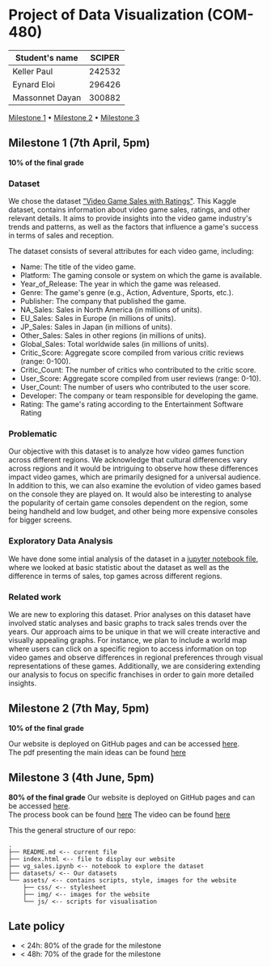 # Project of Data Visualization (COM-480)

| Student's name | SCIPER |
| -------------- | ------ |
| Keller Paul | 242532 |
| Eynard Eloi | 296426 |
| Massonnet Dayan | 300882 |

[Milestone 1](#milestone-1) • [Milestone 2](#milestone-2) • [Milestone 3](#milestone-3)

## Milestone 1 (7th April, 5pm)

**10% of the final grade**

### Dataset

We chose the dataset ["Video Game Sales with Ratings"](https://www.kaggle.com/datasets/rush4ratio/video-game-sales-with-ratings). This Kaggle dataset, contains information about video game sales, ratings, and other relevant details. It aims to provide insights into the video game industry's trends and patterns, as well as the factors that influence a game's success in terms of sales and reception.

The dataset consists of several attributes for each video game, including:
- Name: The title of the video game.
- Platform: The gaming console or system on which the game is available.
- Year_of_Release: The year in which the game was released.
- Genre: The game's genre (e.g., Action, Adventure, Sports, etc.).
- Publisher: The company that published the game.
- NA_Sales: Sales in North America (in millions of units).
- EU_Sales: Sales in Europe (in millions of units).
- JP_Sales: Sales in Japan (in millions of units).
- Other_Sales: Sales in other regions (in millions of units).
- Global_Sales: Total worldwide sales (in millions of units).
- Critic_Score: Aggregate score compiled from various critic reviews (range: 0-100).
- Critic_Count: The number of critics who contributed to the critic score.
- User_Score: Aggregate score compiled from user reviews (range: 0-10).
- User_Count: The number of users who contributed to the user score.
- Developer: The company or team responsible for developing the game.
- Rating: The game's rating according to the Entertainment Software Rating


### Problematic

Our objective with this dataset is to analyze how video games function across different regions. We acknowledge that cultural differences vary across regions and it would be intriguing to observe how these differences impact video games, which are primarily designed for a universal audience. In addition to this, we can also examine the evolution of video games based on the console they are played on. It would also be interesting to analyse the popularity of certain game consoles dependent on the region, some being handheld and low budget, and other being more expensive consoles for bigger screens.

### Exploratory Data Analysis

We have done some intial analysis of the dataset in a [jupyter notebook file](vg_sales.ipynb), where we looked at basic statistic about the dataset as well as the difference in terms of sales, top games across different regions.

### Related work

We are new to exploring this dataset. Prior analyses on this dataset have involved static analyses and basic graphs to track sales trends over the years. Our approach aims to be unique in that we will create interactive and visually appealing graphs. For instance, we plan to include a world map where users can click on a specific region to access information on top video games and observe differences in regional preferences through visual representations of these games. Additionally, we are considering extending our analysis to focus on specific franchises in order to gain more detailed insights.

## Milestone 2 (7th May, 5pm)

**10% of the final grade**

Our website is deployed on GitHub pages and can be accessed [here](https://com-480-data-visualization.github.io/project-2023-wizard-s-first-rule/).\
The pdf presenting the main ideas can be found [here](./milestone2.pdf) 

## Milestone 3 (4th June, 5pm)

**80% of the final grade**
Our website is deployed on GitHub pages and can be accessed [here](https://com-480-data-visualization.github.io/project-2023-wizard-s-first-rule/).\
The process book can be found [here](./processbook.pdf)
The video can be found [here](https://www.youtube.com/watch?v=KQPSHYlH8P0)

This the general structure of our repo:
```
.
├── README.md <-- current file
├── index.html <-- file to display our website
├── vg_sales.ipynb <-- notebook to explore the dataset
├── datasets/ <-- Our datasets
└── assets/ <-- contains scripts, style, images for the website
    ├── css/ <-- stylesheet
    ├── img/ <-- images for the website
    └── js/ <-- scripts for visualisation
```


## Late policy

- < 24h: 80% of the grade for the milestone
- < 48h: 70% of the grade for the milestone

